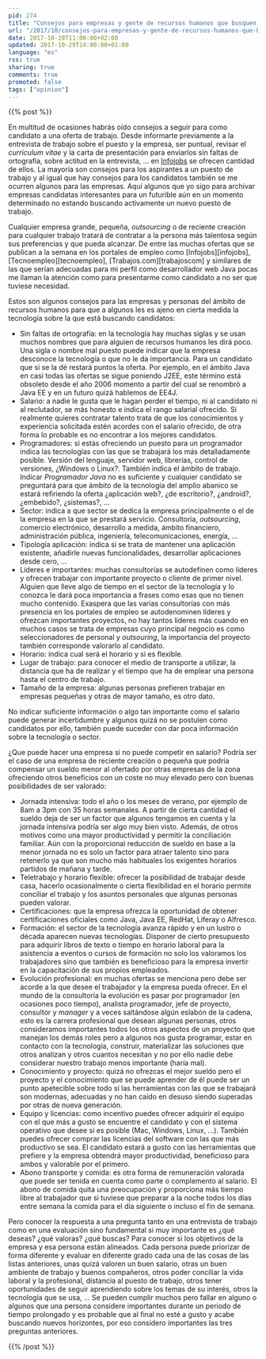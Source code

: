 ```yaml
---
pid: 274
title: "Consejos para empresas y gente de recursos humanos que busquen talento"
url: "/2017/10/consejos-para-empresas-y-gente-de-recursos-humanos-que-busquen-talento/"
date: 2017-10-28T11:00:00+02:00
updated: 2017-10-29T14:00:00+01:00
language: "es"
rss: true
sharing: true
comments: true
promoted: false
tags: ["opinion"]
---
```


{{% post %}}

En multitud de ocasiones habrás oído consejos a seguir para como candidato a una oferta de trabajo. Desde informarte previamente a la entrevista de trabajo sobre el puesto y la empresa, ser puntual, revisar el _curriculum vitae_ y la carta de presentación para enviarlos sin faltas de ortografía, sobre actitud en la entrevista, ... en [Infojobs](http://orientacion-laboral.infojobs.net/) se ofrecen cantidad de ellos. La mayoría son consejos para los aspirantes a un puesto de trabajo y al igual que hay consejos para los candidatos también se me ocurren algunos para las empresas. Aquí algunos que yo sigo para archivar empresas candidatas interesantes para un futurible aún en un momento determinado no estando buscando activamente un nuevo puesto de trabajo.

Cualquier empresa grande, pequeña, _outsourcing_ o de reciente creación para cualquier trabajo tratará de contratar a la persona más talentosa según sus preferencias y que pueda alcanzar. De entre las muchas ofertas que se publican a la semana en los portales de empleo como [Infojobs][infojobs], [Tecnoempleo][tecnoempleo], [Trabajos.com][trabajoscom] y similares de las que serían adecuadas para mi perfil como desarrollador web Java pocas me llaman la atención como para presentarme como candidato a no ser que tuviese necesidad.

Estos son algunos consejos para las empresas y personas del ámbito de recursos humanos para que a algunos les es ajeno en cierta medida la tecnología sobre la que está buscando candidatos:

* Sin faltas de ortografía: en la tecnología hay muchas siglas y se usan muchos nombres que para alguien de recursos humanos les dirá poco. Una sigla o nombre mal puesto puede indicar que la empresa desconoce la tecnología o que no le da importancia. Para un candidato que si se la dé restará puntos la oferta. Por ejemplo, en el ámbito Java en casi todas las ofertas se sigue poniendo J2EE, este término está obsoleto desde el año 2006 momento a partir del cual se renombró a Java EE y en un futuro quizá hablemos de EE4J.
* Salario: a nadie le gusta que le hagan perder el tiempo, ni al candidato ni al reclutador, se más honesto e indica el rango salarial ofrecido. Si realmente quieres contratar talento trata de que los conocimientos y experiencia solicitada estén acordes con el salario ofrecido, de otra forma lo probable es no encontrar a los mejores candidatos.
* Programadores: si estás ofreciendo un puesto para un programador indica las tecnologías con las que se trabajará los más detalladamente posible. Versión del lenguaje, servidor web, librerías, control de versiones, ¿Windows o Linux?. También indica el ámbito de trabajo. Indicar _Programador Java_ no es suficiente y cualquier candidato se preguntará para que ámbito de la tecnología del amplio abanico se estará refiriendo la oferta ¿aplicación web?, ¿de escritorio?, ¿android?, ¿embebido?, ¿sistemas?, ...
* Sector: indica a que sector se dedica la empresa principalmente o el de la empresa en la que se prestará servicio. Consultoría, _outsourcing_, comercio electrónico, desarrollo a medida, ámbito financiero, administración pública, ingeniería, telecomunicaciones, energía, ...
* Tipología aplicación: indica si se trata de mantener una aplicación existente, añadirle nuevas funcionalidades, desarrollar aplicaciones desde cero, ...
* Líderes e importantes: muchas consultorías se autodefinen como líderes y ofrecen trabajar con importante proyecto o cliente de primer nivel. Alguien que lleve algo de tiempo en el sector de la tecnología y lo conozca le dará poca importancia a frases como esas que no tienen mucho contenido. Exaspera que las varias consultorías con más presencia en los portales de empleo se autodenominen líderes y ofrezcan importantes proyectos, no hay tantos líderes más cuando en muchos casos se trata de empresas cuyo principal negocio es como seleccionadores de personal y _outsouring_, la importancia del proyecto también corresponde valorarlo al candidato.
* Horario: indica cual será el horario y si es flexible.
* Lugar de trabajo: para conocer el medio de transporte a utilizar, la distancia que ha de realizar y el tiempo que ha de emplear una persona hasta el centro de trabajo.
* Tamaño de la empresa: algunas personas prefieren trabajar en empresas pequeñas y otras de mayor tamaño, es otro dato.

No indicar suficiente información o algo tan importante como el salario puede generar incertidumbre y algunos quizá no se postulen como candidatos por ello, también puede suceder con dar poca información sobre la tecnología o sector.

¿Que puede hacer una empresa si no puede competir en salario? Podría ser el caso de una empresa de reciente creación o pequeña que podría compensar un sueldo menor al ofertado por otras empresas de la zona ofreciendo otros beneficios con un coste no muy elevado pero con buenas posibilidades de ser valorado:

* Jornada intensiva: todo el año o los meses de verano, por ejemplo de 8am a 3pm con 35 horas semanales. A partir de cierta cantidad el sueldo deja de ser un factor que algunos tengamos en cuenta y la jornada intensiva podría ser algo muy bien visto. Además, de otros motivos como una mayor productividad y permitir la conciliación familiar. Aún con la proporcional reducción de sueldo en base a la menor jornada no es solo un factor para atraer talento sino para retenerlo ya que son mucho más habituales los exigentes horarios partidos de mañana y tarde.
* Teletrabajo y horario flexible: ofrecer la posibilidad de trabajar desde casa, hacerlo ocasionalmente o cierta flexibilidad en el horario permite conciliar el trabajo y los asuntos personales que algunas personas pueden valorar.
* Certificaciones: que la empresa ofrezca la oportunidad de obtener certificaciones oficiales como Java, Java EE, RedHat, Liferay o Alfresco.
* Formación: el sector de la tecnología avanza rápido y en un lustro o década aparecen nuevas tecnologías. Disponer de cierto presupuesto para adquirir libros de texto o tiempo en horario laboral para la asistencia a eventos o cursos de formación no solo los valoramos los trabajadores sino que también es beneficioso para la empresa invertir en la capacitación de sus propios empleados.
* Evolución profesional: en muchas ofertas se menciona pero debe ser acorde a la que desee el trabajador y la empresa pueda ofrecer. En el mundo de la consultoría la evolución es pasar por programador (en ocasiones poco tiempo), analista programador, jefe de proyecto, consultor y _manager_ y a veces saltándose algún eslabón de la cadena, esto es la carrera profesional que desean algunas personas, otros consideramos importantes todos los otros aspectos de un proyecto que manejan los demás roles pero a algunos nos gusta programar, estar en contacto con la tecnología, construir, materializar las soluciones que otros analizan y otros cuantos necesitan y no por ello nadie debe considerar nuestro trabajo menos importante (haría mal).
* Conocimiento y proyecto: quizá no ofrezcas el mejor sueldo pero el proyecto y el conocimiento que se puede aprender de él puede ser un punto apetecible sobre todo si las herramientas con las que se trabajará son modernas, adecuadas y no han caído en desuso siendo superadas por otras de nueva generación.
* Equipo y licencias: como incentivo puedes ofrecer adquirir el equipo con el que más a gusto se encuentre el candidato y con el sistema operativo que desee si es posible (Mac, Windows, Linux, ...). También puedes ofrecer comprar las licencias del software con las que más productivo se sea. El candidato estará a gusto con las herramientas que prefiere y la empresa obtendrá mayor productividad, beneficioso para ambos y valorable por el primero.
* Abono transporte y comida: es otra forma de remuneración valorada que puede ser tenida en cuenta como parte o complemento al salario. El abono de comida quita una preocupación y proporciona más tiempo libre al trabajador que si tuviese que preparar a la noche todos los días entre semana la comida para el día siguiente o incluso el fin de semana.

Pero conocer la respuesta a una pregunta tanto en una entrevista de trabajo como en una evaluación sino fundamental si muy importante es ¿qué deseas? ¿qué valoras? ¿qué buscas? Para conocer si los objetivos de la empresa y esa persona están alineados. Cada persona puede priorizar de forma diferente y evaluar en diferente grado cada una de las cosas de las listas anteriores, unas quizá valoren un buen salario, otras un buen ambiente de trabajo y buenos compañeros, otros poder conciliar la vida laboral y la profesional, distancia al puesto de trabajo, otros tener oportunidades de seguir aprendiendo sobre los temas de su interés, otros la tecnología que se usa, ... Se pueden cumplir muchos pero fallar en alguno o algunos que una persona considere importantes durante un periodo de tiempo prolongado y es probable que al final no esté a gusto y acabe buscando nuevos horizontes, por eso considero importantes las tres preguntas anteriores. 

{{% /post %}}
